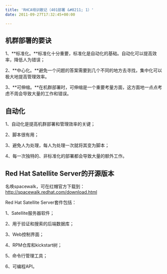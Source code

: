 ```yaml
---
title: 'RHCA培训散记（401部署 &#8211; 1）'
date: 2011-09-27T17:32:45+00:00

---
```

## 机群部署的要诀

1、**标准化。**标准化十分重要，标准化是自动化的基础。自动化可以提高效率，降低人为错误；

2、**中心化。**避免一个问题的答案需要到几个不同的地方去寻找，集中化可以极大地提高管理效率。

3、**可伸缩。**在机群部署时，可伸缩是一个重要考量方面，这方面地一点点考虑不周会导致大量的工作和错误。

## 自动化

1、自动化是提高机群部署和管理效率的关键；

2、脚本很有用；

3、避免人为处理，每人为处理一次就将其变为脚本；

4、每一次独特的、非标准化的部署都会导致大量的额外工作。

## Red Hat Satellite Server的开源版本

名唤spacewalk，可在红帽官方下载到：http://spacewalk.redhat.com/download.html

Red Hat Satellite Server套件包括：
  
1、Satellite服务器软件；
  
2、用于验证和搜索的后端数据库；
  
3、Web控制界面；
  
4、RPM仓库和kickstart树；
  
5、命令行管理工具；
  
6、可编程API。
